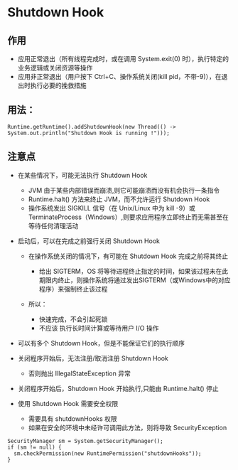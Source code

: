 # Shutdown Hook
## 作用
- 应用正常退出（所有线程完成时，或在调用 System.exit(0) 时），执行特定的业务逻辑或关闭资源等操作
- 应用非正常退出（用户按下 Ctrl+C、操作系统关闭(kill pid，不带-9)），在退出时执行必要的挽救措施

## 用法：
```
Runtime.getRuntime().addShutdownHook(new Thread(() -> System.out.println("Shutdown Hook is running !")));
```
## 注意点

- 在某些情况下，可能无法执行 Shutdown Hook
  - JVM 由于某些内部错误而崩溃,则它可能崩溃而没有机会执行一条指令
  - Runtime.halt() 方法来终止 JVM，而不允许运行 Shutdown Hook
  - 操作系统发出 SIGKILL 信号（在 Unix/Linux 中为 kill -9）或 TerminateProcess（Windows）,则要求应用程序立即终止而无需甚至在等待任何清理活动

- 启动后，可以在完成之前强行关闭 Shutdown Hook
  - 在操作系统关闭的情况下，有可能在 Shutdown Hook 完成之前将其终止
    - 给出 SIGTERM，OS 将等待进程终止指定的时间，如果该过程未在此期限内终止，则操作系统将通过发出SIGTERM（或Windows中的对应程序）来强制终止该过程

  - 所以：
    - 快速完成，不会引起死锁
    - 不应该 执行长时间计算或等待用户 I/O 操作

- 可以有多个 Shutdown Hook，但是不能保证它们的执行顺序

- 关闭程序开始后，无法注册/取消注册 Shutdown Hook
  - 否则抛出 IllegalStateException 异常

- 关闭程序开始后，Shutdown Hook 开始执行,只能由 Runtime.halt() 停止

- 使用 Shutdown Hook 需要安全权限
  - 需要具有 shutdownHooks 权限
  - 如果在安全的环境中未经许可调用此方法，则将导致 SecurityException
```
SecurityManager sm = System.getSecurityManager();
if (sm != null) {
  sm.checkPermission(new RuntimePermission("shutdownHooks"));
}
```
